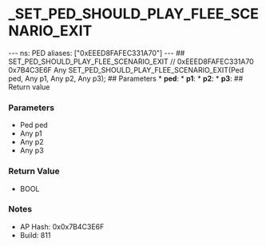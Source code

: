 # _SET_PED_SHOULD_PLAY_FLEE_SCENARIO_EXIT

--- ns: PED aliases: ["0xEEED8FAFEC331A70"] --- ## SET_PED_SHOULD_PLAY_FLEE_SCENARIO_EXIT  // 0xEEED8FAFEC331A70 0x7B4C3E6F Any SET_PED_SHOULD_PLAY_FLEE_SCENARIO_EXIT(Ped ped, Any p1, Any p2, Any p3);  ## Parameters * **ped**: * **p1**: * **p2**: * **p3**:  ## Return value

### Parameters
* Ped ped
* Any p1
* Any p2
* Any p3

### Return Value
* BOOL

### Notes
* AP Hash: 0x0x7B4C3E6F
* Build: 811

